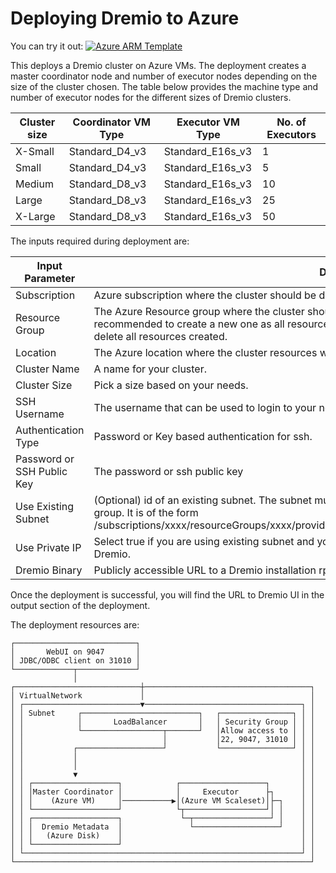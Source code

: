 
# Deploying Dremio to Azure

You can try it out: [![Azure ARM Template](http://azuredeploy.net/deploybutton.png)](https://portal.azure.com/#create/microsoft.template/uri/https%3A%2F%2Fraw.githubusercontent.com%2FINTLFCStone%2Fdremio-cloud-tools%2Fmaster%2Fazure%2Farm-templates%2Fazuredeploy.json)

This deploys a Dremio cluster on Azure VMs. The deployment creates a master coordinator node and number of executor nodes depending on the size of the cluster chosen. The table below provides the machine type and number of executor nodes for the different sizes of Dremio clusters.

| Cluster size | Coordinator VM Type | Executor VM Type | No. of Executors |
|--------------|---------------------|------------------|------------------|
| X-Small      | Standard_D4_v3      | Standard_E16s_v3 |        1         |
| Small        | Standard_D4_v3      | Standard_E16s_v3 |        5         |
| Medium       | Standard_D8_v3      | Standard_E16s_v3 |        10        |
| Large        | Standard_D8_v3      | Standard_E16s_v3 |        25        |
| X-Large      | Standard_D8_v3      | Standard_E16s_v3 |        50        |

The inputs required during deployment are:

|Input Parameter|Description |
|---|---|
| Subscription |Azure subscription where the cluster should be deployed. |
| Resource Group |The Azure Resource group where the cluster should be deployed. You can create a new one too. It is recommended to create a new one as all resources are created in that group and deleting the group will delete all resources created. |
| Location |The Azure location where the cluster resources will be deployed. |
| Cluster Name |A name for your cluster.|
| Cluster Size |Pick a size based on your needs.|
| SSH Username |The username that can be used to login to your nodes.|
| Authentication Type |Password or Key based authentication for ssh.|
| Password or SSH Public Key |The password or ssh public key |
| Use Existing Subnet | (Optional) id of an existing subnet. The subnet must be in the same region as the Dremio cluster resource group. It is of the form /subscriptions/xxxx/resourceGroups/xxxx/providers/Microsoft.Network/virtualNetworks/xxxx/subnets/xxxx|
| Use Private IP | Select true if you are using existing subnet and you want to use an internal ip from the subnet to access Dremio. |
| Dremio Binary | Publicly accessible URL to a Dremio installation rpm |

Once the deployment is successful, you will find the URL to Dremio UI in the output section of the deployment.

The deployment resources are:
```
┌───────────────────────────┐
│       WebUI on 9047       │
│ JDBC/ODBC client on 31010 │
└─────────────┬─────────────┘
              │
┌────────────────────────────┼─────────────────────────────────────┐
│ VirtualNetwork             │                                     │
│ ┌──────────────────────────▼───────────────────────────────────┐ │
│ │ Subnet     ┌──────────────────────────┐   ┌────────────────┐ │ │
│ │            │       LoadBalancer       │   │ Security Group │ │ │
│ │            └──────────────────┬───────┘   │Allow access to │ │ │
│ │                               │           │22, 9047, 31010 │ │ │
│ │           ┌───────────────────┘           └────────────────┘ │ │
│ │           │                                                  │ │
│ │           │                                                  │ │
│ │           ▼                                                  │ │
│ │ ┌───────────────────┐            ┌───────────────────┐       │ │
│ │ │Master Coordinator │            │     Executor      ├┐      │ │
│ │ │    (Azure VM)     │───────────▶│(Azure VM Scaleset)│├─┐    │ │
│ │ └───────────────────┘            └┬──────────────────┘│ │    │ │
│ │ ┌───────────────────┐             └─┬─────────────────┘ │    │ │
│ │ │  Dremio Metadata  │               └───────────────────┘    │ │
│ │ │   (Azure Disk)    │                                        │ │
│ │ └───────────────────┘                                        │ │
│ └──────────────────────────────────────────────────────────────┘ │
└──────────────────────────────────────────────────────────────────┘
```
